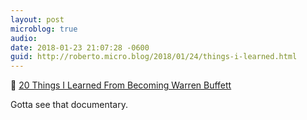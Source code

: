 ```yaml
---
layout: post
microblog: true
audio: 
date: 2018-01-23 21:07:28 -0600
guid: http://roberto.micro.blog/2018/01/24/things-i-learned.html
---
```

🔗 [20 Things I Learned From Becoming Warren Buffett](https://medium.com/@mrdbourke/20-things-i-learned-from-becoming-warren-buffett-879aa6eaeb2a)

Gotta see that documentary. 
